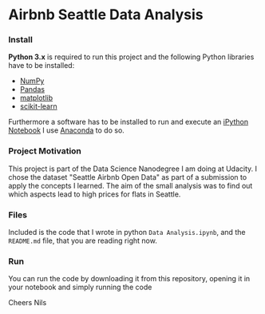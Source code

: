 # Airbnb Seattle Data Analysis
 
### Install

**Python 3.x** is required to run this project and the following Python libraries have to be installed:

- [NumPy](http://www.numpy.org/)
- [Pandas](http://pandas.pydata.org)
- [matplotlib](http://matplotlib.org/)
- [scikit-learn](http://scikit-learn.org/stable/)

Furthermore a software has to be installed to run and execute an [iPython Notebook](http://ipython.org/notebook.html) 
I use [Anaconda](https://www.continuum.io/downloads) to do so.

### Project Motivation
This project is part of the Data Science Nanodegree I am doing at Udacity. I chose the dataset "Seattle Airbnb Open Data" as part of a submission to apply the concepts I learned. The aim of the small analysis was to find out which aspects lead to high prices for flats in Seattle.

### Files 
Included is the code that I wrote in python `Data Analysis.ipynb`, and the `README.md` file, that you are reading right now.

### Run
You can run the code by downloading it from this repository, opening it in your notebook and simply running the code


Cheers
Nils
